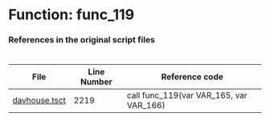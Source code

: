 # Function: func_119 
### References in the original script files

#

| File | Line Number | Reference code |
| --- | --- | --- |
| [davhouse.tsct](../../../out/davhouse.tsct#L2219) | 2219 | call func_119(var VAR_165, var VAR_166) |
